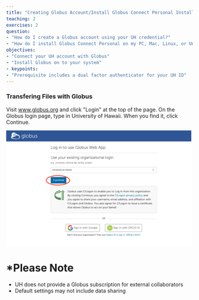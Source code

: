 ```yaml
---
title: "Creating Globus Account/Install Globus Connect Personal Installation"
teaching: 2
exercises: 2
question:
- "How do I create a Globus account using your UH credential?"
- "How do I install Globus Connect Personal on my PC, Mac, Linux, or Unix?"
objectives:
- "Connect your UH account with Globus"
- "Install Globus on to your system"
- keypoints:
- "Prerequisite includes a dual factor authenticator for your UH ID"
---
```

### Transfering Files with Globus

Visit www.globus.org and click "Login" at the top of the page. On the Globus login page, type in University of Hawaii. When you find it, click Continue.

<img src="../assets/img/globus_rclone/globus_and_rclone5.png" width=500px />

# *Please Note
- UH does not provide a Globus subscription for external collaborators 
- Default settings may not include data sharing

